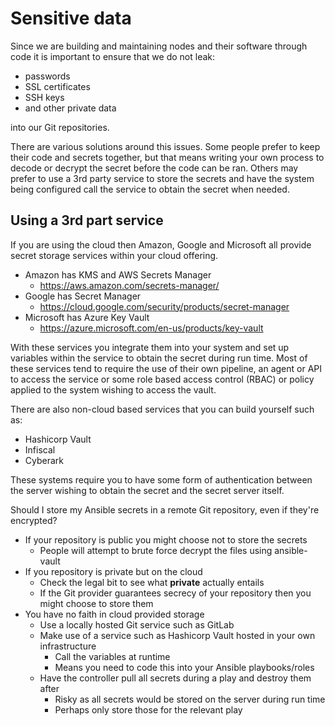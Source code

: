 # Sensitive data

Since we are building and maintaining nodes and their software through code it is important to ensure that we do not leak:

* passwords
* SSL certificates
* SSH keys
* and other private data

into our Git repositories.

There are various solutions around this issues.  Some people prefer to keep their code and secrets together, but that means writing your own process to decode or decrypt the secret before the code can be ran.  Others may prefer to use a 3rd party service to store the secrets and have the system being configured call the service to obtain the secret when needed.

## Using a 3rd part service

If you are using the cloud then Amazon, Google and Microsoft all provide secret storage services within your cloud offering.  

* Amazon has KMS and AWS Secrets Manager
  * https://aws.amazon.com/secrets-manager/
* Google has Secret Manager
  * https://cloud.google.com/security/products/secret-manager
* Microsoft has Azure Key Vault
  * https://azure.microsoft.com/en-us/products/key-vault

With these services you integrate them into your system and set up variables within the service to obtain the secret during run time.  Most of these services tend to require the use of their own pipeline, an agent or API to access the service or some role based access control (RBAC) or policy applied to the system wishing to access the vault.

There are also non-cloud based services that you can build yourself such as:

* Hashicorp Vault
* Infiscal
* Cyberark

These systems require you to have some form of authentication between the server wishing to obtain the secret and the secret server itself.

Should I store my Ansible secrets in a remote Git repository, even if they're encrypted?

* If your repository is public you might choose not to store the secrets
  * People will attempt to brute force decrypt the files using ansible-vault
* If you repository is private but on the cloud
  * Check the legal bit to see what **private** actually entails
  * If the Git provider guarantees secrecy of your repository then you might choose to store them
* You have no faith in cloud provided storage
  * Use a locally hosted Git service such as GitLab
  * Make use of a service such as Hashicorp Vault hosted in your own infrastructure
    * Call the variables at runtime
    * Means you need to code this into your Ansible playbooks/roles
  * Have the controller pull all secrets during a play and destroy them after
    * Risky as all secrets would be stored on the server during run time
    * Perhaps only store those for the relevant play